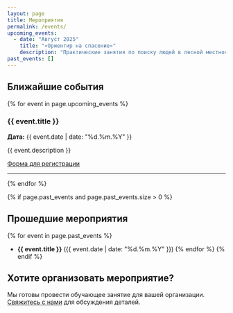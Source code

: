 ```yaml
---
layout: page
title: Мероприятия
permalink: /events/
upcoming_events:
  - date: "Август 2025"
    title: "«Ориентир на спасение»"
    description: "Практические занятия по поиску людей в лесной местности и подготовка к вступлению в отряд"
past_events: []
---
```


## Ближайшие события

{% for event in page.upcoming_events %}

### {{ event.title }}

**Дата:** {{ event.date | date: "%d.%m.%Y" }}

{{ event.description }}

[Форма для регистрации](https://forms.yandex.ru/u/67b476a002848f83f4274c5f/)

---

{% endfor %}

{% if page.past_events and page.past_events.size > 0 %}

## Прошедшие мероприятия

{% for event in page.past_events %}

- **{{ event.title }}** ({{ event.date | date: "%d.%m.%Y" }})
  {% endfor %}
  {% endif %}

## Хотите организовать мероприятие?

Мы готовы провести обучающее занятие для вашей организации.  
[Свяжитесь с нами](/contact) для обсуждения деталей.

